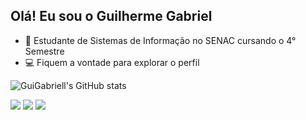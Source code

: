 ## Olá! Eu sou o Guilherme Gabriel

- 🔭 Estudante de Sistemas de Informação no SENAC cursando o 4° Semestre
- 💻 Fiquem a vontade para explorar o perfil

![GuiGabriell's GitHub stats](https://github-readme-stats.vercel.app/api?username=guigabriell&show_icons=true&theme=dark)
          
  
<div> 
  <a href="https://instagram.com/c.m.gui" target="_blank"><img src="https://img.shields.io/badge/-Instagram-%23E4405F?style=for-the-badge&logo=instagram&logoColor=white" target="_blank"></a>
  <a href = "mailto:guicorreia096@gmail.com"><img src="https://img.shields.io/badge/-Gmail-%23333?style=for-the-badge&logo=gmail&logoColor=white" target="_blank"></a>
  <a href="https://www.linkedin.com/in/guilherme-correa-971667223" target="_blank"><img src="https://img.shields.io/badge/-LinkedIn-%230077B5?style=for-the-badge&logo=linkedin&logoColor=white" target="_blank"></a> 
  
</div>
